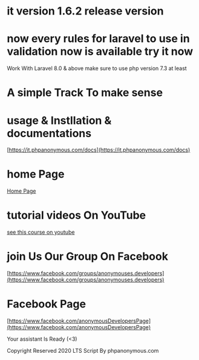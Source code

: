 # it version 1.6.2 release version
# now every rules for laravel to use in validation now is available try it now
Work With Laravel 8.0 & above make sure to use php version 7.3 at least 
# A simple Track To make sense
# usage & Instllation & documentations
[https://it.phpanonymous.com/docs](https://it.phpanonymous.com/docs)

# home Page
[Home Page](https://it.phpanonymous.com)

# tutorial videos On YouTube

[see this course on youtube ](https://www.youtube.com/playlist?list=PLcfD4HARQRF_IgXv2MSFGbSYqdQNFj9Wu)

# join Us Our Group On Facebook
[https://www.facebook.com/groups/anonymouses.developers](https://www.facebook.com/groups/anonymouses.developers)


# Facebook Page
[https://www.facebook.com/anonymousDevelopersPage](https://www.facebook.com/anonymousDevelopersPage)



Your assistant Is Ready (<3)

Copyright Reserved 2020 LTS Script By phpanonymous.com
